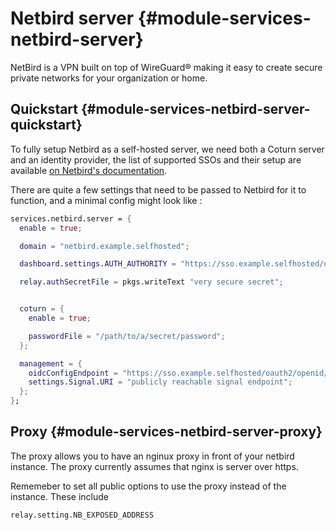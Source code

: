 # Netbird server {#module-services-netbird-server}

NetBird is a VPN built on top of WireGuard® making it easy to create secure private networks for your organization or home.

## Quickstart {#module-services-netbird-server-quickstart}

To fully setup Netbird as a self-hosted server, we need both a Coturn server and an identity provider,
the list of supported SSOs and their setup are available [on Netbird's documentation](https://docs.netbird.io/selfhosted/selfhosted-guide#step-3-configure-identity-provider-idp).

There are quite a few settings that need to be passed to Netbird for it to function, and a minimal config might look like :

```nix
services.netbird.server = {
  enable = true;

  domain = "netbird.example.selfhosted";

  dashboard.settings.AUTH_AUTHORITY = "https://sso.example.selfhosted/oauth2/openid/netbird";

  relay.authSecretFile = pkgs.writeText "very secure secret";


  coturn = {
    enable = true;

    passwordFile = "/path/to/a/secret/password";
  };

  management = {
    oidcConfigEndpoint = "https://sso.example.selfhosted/oauth2/openid/netbird/.well-known/openid-configuration";
    settings.Signal.URI = "publicly reachable signal endpoint";
  };
};
```

## Proxy {#module-services-netbird-server-proxy}
The proxy allows you to have an nginux proxy in front of your netbird instance.
The proxy currently assumes that nginx is server over https.

Rememeber to set all public options to use the proxy instead of the instance. These include
```nix
relay.setting.NB_EXPOSED_ADDRESS

```
